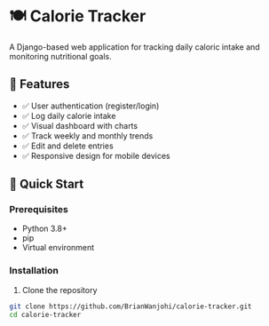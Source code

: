 # 🍽️ Calorie Tracker

A Django-based web application for tracking daily caloric intake and monitoring nutritional goals.

## 🌟 Features

- ✅ User authentication (register/login)
- ✅ Log daily calorie intake
- ✅ Visual dashboard with charts
- ✅ Track weekly and monthly trends
- ✅ Edit and delete entries
- ✅ Responsive design for mobile devices

## 🚀 Quick Start

### Prerequisites
- Python 3.8+
- pip
- Virtual environment

### Installation

1. Clone the repository
```bash
git clone https://github.com/BrianWanjohi/calorie-tracker.git
cd calorie-tracker
